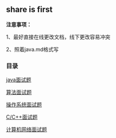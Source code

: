## share is first

**注意事项：**

1、最好直接在线更改文档，线下更改容易冲突

2、照着java.md格式写

### 目录
[java面试题](java.md)

[算法面试题](算法.md)

[操作系统面试题](操作系统.md)

[C/C++面试题](C-C++.md)

[计算机网络面试题](计算机网络.md)



